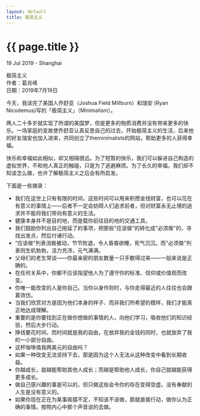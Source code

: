 ```yaml
---
layout: default
title: 极简主义
---
```


{{ page.title }}
================

<p class="meta">19 Jul 2019 - Shanghai</p>

极简主义  
作者：葛肖峰  
日期：2019年7月19日  

今天，我读完了美国人乔舒亚（Joshua Field Millburn）和瑞安 (Ryan Nicodemus)写的「极简主义」（Minimalism）。

两人二十多岁就实现了所谓的美国梦，但是更多的物质消费并没有带来更多的快乐。一场家庭的变故使乔舒亚认真反思自己的过去，开始极简主义的生活，后来他的好友瑞安也加入进来，共同创立了theminimalists的网站，帮助更多的人获得幸福。

快乐和幸福如此相似，却又相隔很远。为了短暂的快乐，我们可以躲进自己构造的虚拟世界，不和他人真正的触碰，只是为了逃避麻烦。为了长久的幸福，我们却不知该怎么做，也许了解极简主义之后会有所启发。

下面是一些摘录：<br>
- 我们在这世上只有有限的时间，这些时间可以用来积攒金钱财富，也可以花在有意义的事情上——后者不一定会妨碍人们追求前者，但对财富永无止境的追求并不能将我们带向有意义的生活。  
- 健康本身并不是目的地，而是载你前往目的地的交通工具。  
- 我们鼓励你列出自己拖延了的事项，把那些"应该做"的转化成"必须做"的，寻找出发点，然后付诸行动。  
- "应该做"列表消极被动，节节败退，令人昏昏欲睡，死气沉沉。而"必须做"列表则生机勃勃，活力充沛，元气满满。  
- 父母们的老生常谈——你最亲密的朋友数量一只手数得过来——一般来说是正确的。  
- 在任何关系中，你都不应该指望他人为了遵守你的标准、信仰或价值观而改变。  
- 你唯一能改变的人是你自己。当你以身作则时，与你走得最近的人往往也会跟着效仿。  
- 当我们欣赏对方是因为他们本身的样子、而非我们所希望的模样，我们才能真正地达成理解。  
- 重要的是你要找到正在做你想做的事情的人，向他们学习，吸收他们的知识经验，然后大步行动。  
- 挣钱要花时间，而时间就是我的自由，在放弃我的金钱的同时，也就放弃了我的一小部分自由。  
- 这杯咖啡值我两美元的自由吗？  
- 如果一种改变无法坚持下去，那是因为这个人无法从这种改变中看到长期收益。  
- 你越成长，就越能帮助其他人成长；而越是帮助他人成长，你自己就越能获得更多成长。  
- 做自己感兴趣的事是可以的，但只做这些会令你的存在变得空虚。没有奉献的人生是没有意义的。  
- 如果你现在正在为某事摇摆不定，不知该不该做，那就直接行动，做你认为正确的事情。按照内心中那个声音说的去做。  




